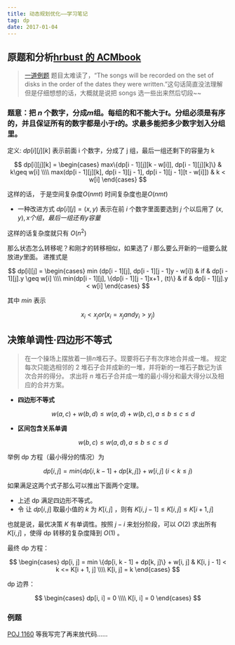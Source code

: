 ```yaml
---
title: 动态规划优化——学习笔记
tag: dp
date: 2017-01-04
---
```


## 原题和分析[hrbust 的 ACMbook](https://hrbust-acm-team.gitbooks.io/acm-book/content/dynamic_programming/opt.html)

> [一道例题](https://uva.onlinejudge.org/external/4/473.pdf)
> 题目太难读了，“The songs will be recorded on the set of disks in the order of the dates they were written.”这句话简直没法理解
> 但是仔细想想的话，大概就是说把 songs 选一些出来然后切段~~

<!--more-->

### 题意：把 $n$ 个数字，分成$m$组。每组的和不能大于$t$。分组必须是有序的，并且保证所有的数字都是小于$t$的。求最多能把多少数字划入分组里。

定义: $dp[i][j][k]$ 表示前面 i 个数字，分成了 j 组，最后一组还剩下的容量为 k

$$
dp[i][j][k] = \begin{cases}
max\{dp[i - 1][j][k - w[i]], dp[i - 1][j][k]\} & k\geq w[i] \\\\
max(dp[i - 1][j][k], dp[i - 1][j - 1], dp[i - 1][j - 1][t - w[i]]) & k < w[i]
\end{cases}
$$

<!-- more -->

这样的话， 于是空间复杂度$O(nmt)$ 时间复杂度也是$O(nmt)$

- 一种改进方式
  $dp[i][j] = (x, y)$ 表示在前 $i$ 个数字里面要选到 $j$ 个以后用了 $(x, y), x 个组，
最后一组还有y容量$

这样的话复杂度就只有 $O(n^2)$

那么状态怎么转移呢？和刚才的转移相似，如果选了 $i$ 那么要么开新的一组要么就放进$y$里面。
递推式是

$$
dp[i][j] = \begin{cases}
min (dp[i - 1][j], dp[i - 1][j - 1]y - w[i]) & if & dp[i - 1][j].y \geq w[i] \\\\ min(dp[i - 1][j], \{dp[i - 1][j - 1]x+1 , (t)\} & if & dp[i - 1][j].y < w[i] \end{cases}
$$

其中 $min$ 表示

$$
x_i < x_j or (x_i = x_j and y_i > y_j)
$$

## 决策单调性·四边形不等式

> 在一个操场上摆放着一排$n$堆石子。现要将石子有次序地合并成一堆。
> 规定每次只能选相邻的 2 堆石子合并成新的一堆，并将新的一堆石子数记为该次合并的得分。
> 求出将 $n$ 堆石子合并成一堆的最小得分和最大得分以及相应的合并方案。

- **四边形不等式**

  $$
  w(a, c) + w(b, d) \leq w(a, d) + w(b, c), a\leq b\leq c \leq d\tag{1}
  $$

- **区间包含关系单调**

  $$
  w(b, c) \leq w(a, d), a \leq b \leq c \leq d\tag{2}
  $$

举例 dp 方程（最小得分的情况）为

$$
dp[i, j] = min \{dp[i, k - 1] + dp[k, j]\} + w[i, j] \  (i < k \leq j)
$$

如果满足这两个式子那么可以推出下面两个定理。

- 上述 dp 满足四边形不等式。
- 令 让 $dp[i, j]$ 取最小值的 $k$ 为 $K[i, j]$ ，则有 $K[i, j - 1] \leq K[i, j] \leq K[i+1, j]$

也就是说，最优决策 $K$ 有单调性。按照 $j-i$ 来划分阶段，可以 $O(2)$ 求出所有 $K[i, j]$ ，使得 dp 转移的复杂度降到 $O(1)$ 。

最终 dp 方程：

$$
\begin{cases}
dp[i, j] = min \{dp[i, k - 1] + dp[k, j]\} + w[i, j] & K[i, j - 1] < k <= K[i + 1, j] \\\\
K[i, j] = k
\end{cases}
$$

dp 边界：

$$
\begin{cases}
dp[i, i] = 0 \\\\
K[i, i] = 0
\end{cases}
$$

### 例题

[POJ 1160](https://vjudge.net/problem/POJ-1160)
等我写完了再来放代码……
